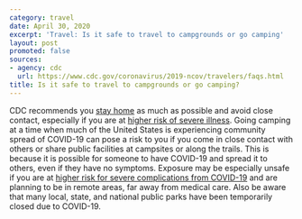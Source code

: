 ```yaml
---
category: travel
date: April 30, 2020
excerpt: 'Travel: Is it safe to travel to campgrounds or go camping'
layout: post
promoted: false
sources:
- agency: cdc
  url: https://www.cdc.gov/coronavirus/2019-ncov/travelers/faqs.html
title: Is it safe to travel to campgrounds or go camping?
---
```


CDC recommends you [stay home](https://www.cdc.gov/coronavirus/2019-ncov/prevent-getting-sick/prevention.html) as much as possible and avoid close contact, especially if you are at [higher risk of severe illness](https://www.cdc.gov/coronavirus/2019-ncov/need-extra-precautions/index.html). Going camping at a time when much of the United States is experiencing community spread of COVID-19 can pose a risk to you if you come in close contact with others or share public facilities at campsites or along the trails. This is because it is possible for someone to have COVID-19 and spread it to others, even if they have no symptoms. Exposure may be especially unsafe if you are at [higher risk for severe complications from COVID-19](https://www.cdc.gov/coronavirus/2019-ncov/need-extra-precautions/people-at-higher-risk.html) and are planning to be in remote areas, far away from medical care.  Also be aware that many local, state, and national public parks have been temporarily closed due to COVID-19.
